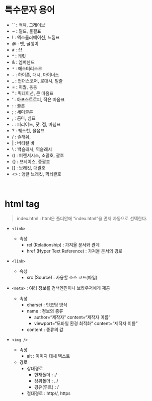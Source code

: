 # 특수문자 용어
- `` : 백틱, 그레이브
- ~ : 틸드, 물결표
- ! : 엑스클러메이션, 느낌표
- @ : 앳, 골뱅이
- `#` : 샵
- ^ : 캐럿
- & : 엠퍼센드
- `*` : 에스터리스크
- `-` : 하이픈, 대시, 마이너스
- _ : 언더스코어, 로대시, 밑줄
- = : 이퀄, 동등
- “ : 쿼테이션, 큰 따옴표
- ‘ : 아포스트로피, 작은 따옴표
- : : 콜론
- ; : 세미콜론
- , : 콤마, 쉼표
- . : 피리어드, 닷, 점, 마침표
- ? : 퀘스천, 물음표
- / : 슬래쉬, 
- | : 버티컬 바
- \ : 백슬래시, 역슬래시
- () : 퍼렌서시스, 소괄호, 괄호
- {} : 브레이스, 중괄호
- [] : 브래킷, 대괄호
- <> : 앵글 브래킷, 꺽쇠괄호

<br />

# html tag

> index.html : html은 폴더안에 “index.html”을 먼저 자동으로 선택한다.

- `<link>`
  - 속성
    - rel (Relationship) : 가져올 문서와 관계
    - href (Hyper Text Reference) : 가져올 문서의 경로

- `<link>`
  - 속성
    - src (Source) : 사용할 소스 코드(파일)

- `<meta>` : 여러 정보를 검색엔진이나 브라우저에게 제공
  - 속성
    - charset : 인코딩 방식
    - name : 정보의 종류  
      - author=“제작자”  content=“제작자 이름”
      - viewport=“모바일 환경 최적화”  content=“제작자 이름”
    - content : 종류의 값

- `<img />`
  - 속성
    - alt : 이미지 대체 텍스트
  - 경로
    - 상대경로
      - 현재폴더 :  ./
      - 상위폴더 : ../
      - 경유(루트) : /
    - 절대경로 : http//, https

<br />

